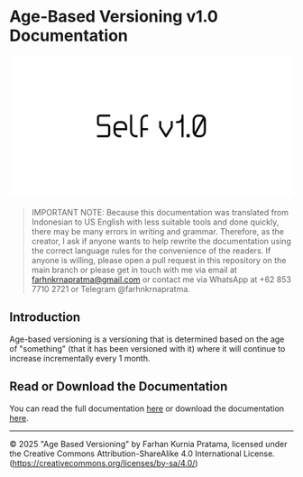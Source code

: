 # Age-Based Versioning v1.0 Documentation

![selfv](./image/selfv.jpg)

> IMPORTANT NOTE: Because this documentation was translated from Indonesian to US English with less suitable tools and done quickly, there may be many errors in writing and grammar. Therefore, as the creator, I ask if anyone wants to help rewrite the documentation using the correct language rules for the convenience of the readers. If anyone is willing, please open a pull request in this repository on the main branch or please get in touch with me via email at farhnkrnapratma@gmail.com or contact me via WhatsApp at +62 853 7710 2721 or Telegram @farhnkrnapratma.

## Introduction

Age-based versioning is a versioning that is determined based on the age of "something" (that it has been versioned with it) where it will continue to increase incrementally every 1 month.

## Read or Download the Documentation

You can read the full documentation [here](./docs/selv-docs_v1.0.pdf) or download the documentation [here](https://github.com/farhnkrnapratma/selfv/releases/tag/v1.0).

---

© 2025 "Age Based Versioning" by Farhan Kurnia Pratama, licensed under the Creative Commons Attribution-ShareAlike 4.0 International License.
(https://creativecommons.org/licenses/by-sa/4.0/)
